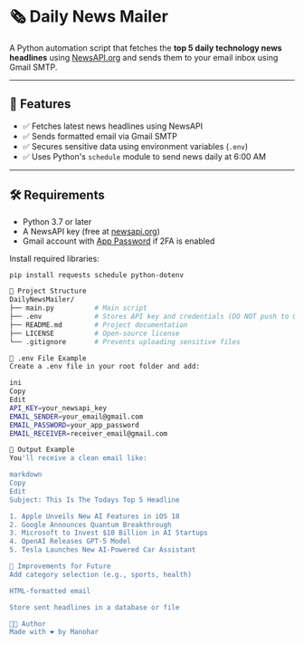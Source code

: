 # 🗞️ Daily News Mailer

A Python automation script that fetches the **top 5 daily technology news headlines** using [NewsAPI.org](https://newsapi.org/) and sends them to your email inbox using Gmail SMTP.

---

## 📌 Features

- ✅ Fetches latest news headlines using NewsAPI
- ✅ Sends formatted email via Gmail SMTP
- ✅ Secures sensitive data using environment variables (`.env`)
- ✅ Uses Python's `schedule` module to send news daily at 6:00 AM

---

## 🛠️ Requirements

- Python 3.7 or later
- A NewsAPI key (free at [newsapi.org](https://newsapi.org/))
- Gmail account with [App Password](https://support.google.com/accounts/answer/185833) if 2FA is enabled

Install required libraries:

```bash
pip install requests schedule python-dotenv

📁 Project Structure
DailyNewsMailer/
├── main.py          # Main script
├── .env             # Stores API key and credentials (DO NOT push to GitHub)
├── README.md        # Project documentation
├── LICENSE          # Open-source license
└── .gitignore       # Prevents uploading sensitive files

🔐 .env File Example
Create a .env file in your root folder and add:

ini
Copy
Edit
API_KEY=your_newsapi_key
EMAIL_SENDER=your_email@gmail.com
EMAIL_PASSWORD=your_app_password
EMAIL_RECEIVER=receiver_email@gmail.com

📧 Output Example
You'll receive a clean email like:

markdown
Copy
Edit
Subject: This Is The Todays Top 5 Headline

1. Apple Unveils New AI Features in iOS 18
2. Google Announces Quantum Breakthrough
3. Microsoft to Invest $10 Billion in AI Startups
4. OpenAI Releases GPT-5 Model
5. Tesla Launches New AI-Powered Car Assistant

📌 Improvements for Future
Add category selection (e.g., sports, health)

HTML-formatted email

Store sent headlines in a database or file

🧑‍💻 Author
Made with ❤️ by Manohar

